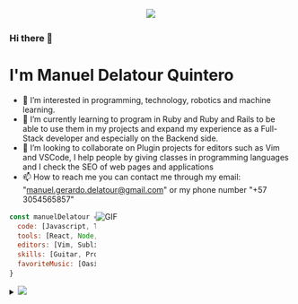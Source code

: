 <p align="center"><img src="https://i.imgur.com/A6bWGFl.gif"/></p>

### Hi there 👋<h1> I'm Manuel Delatour Quintero</h1>

- 👀 I’m interested in programming, technology, robotics and machine learning.
- 🌱 I’m currently learning to program in Ruby and Ruby and Rails to be able to use them in my projects and expand my experience as a Full-Stack developer and especially on the Backend side.
- 💞️ I’m looking to collaborate on Plugin projects for editors such as Vim and VSCode, I help people by giving classes in programming languages ​​and I check the SEO of web pages and applications
- 📫 How to reach me you can contact me through my email: "manuel.gerardo.delatour@gmail.com" or my phone number "+57 3054565857"

<img align="right" alt="GIF" width="350" src="https://media.giphy.com/media/MC6eSuC3yypCU/giphy.gif"/>

```javascript
const manuelDelatour = {
  code: [Javascript, Typescript, Html, Css, Cpp, Python, Php, Java],
  tools: [React, Node, Express, Docker],
  editors: [Vim, Sublime Text4, VSCode, Atom],
  skills: [Guitar, Programming, Football],
  favoriteMusic: [Oasis, Mcr, Soad, Radiohead, SodaStereo] 
}
```
<details>
<summary>
  <a href="https://github.com/manueldelatourquintero"><img src="https://img.shields.io/badge/-Expand%20to%20know%20more-b03544?style=for-the-badge" /></a>
</summary>

<br/><br/>

[![Manuel GitHub Stats](https://github-readme-stats.vercel.app/api?username=manueldelatourquintero&show_icons=true)](https://github.com/manueldelatourquintero)

<br/>
 
<img src="https://github.com/nirala69/nirala69/blob/master/70804f7e25b11f29db904f2fa7b4cd9d.gif" width="350" align='right'>
<br/>  

<br/>

![Top Langs](https://github-readme-stats.vercel.app/api/top-langs/?username=manueldelatourquintero&show_icons=true)

<br><br>

<h2>Languajes and tools</h2> 
<!--<img width="200" align="center" src="https://img.shields.io/badge/-JavaScript-black?style=flat&logo=javascript&link=https://github.com/manueldelatourquintero">
<img width="200" align"center" src="https://img.shields.io/badge/-NodeJS-green?logo=node.js&logoColor=white&link=github.com/manueldelatourquintero">
<img width="200" align="center" src="https://img.shields.io/badge/-ExpressJS-black?logo=express&logoColor=white&link=github.com/manueldelatourquintero">-->
  <ul>
    <li><img width="200" align="center" src="https://img.shields.io/badge/c-%2300599C.svg?style=for-the-badge&logo=c&logoColor=white"></li>
    <br>
    <li><img width="200" align="center" src="https://img.shields.io/badge/c++-%2300599C.svg?style=for-the-badge&logo=c%2B%2B&logoColor=white"></li>
    <br>
    <li><img width="200" align="center" src="https://img.shields.io/badge/css3-%231572B6.svg?style=for-the-badge&logo=css3&logoColor=white"></li>
    <br>
    <li><img width="200" align="center" src="https://img.shields.io/badge/html5-%23E34F26.svg?style=for-the-badge&logo=html5&logoColor=white"></li>
    <br>
    <li><img width="200" align="center" src="https://img.shields.io/badge/java-%23ED8B00.svg?style=for-the-badge&logo=java&logoColor=white"></li>
    <br>
    <li><img width="200" align="center" src="https://img.shields.io/badge/javascript-%23323330.svg?style=for-the-badge&logo=javascript&logoColor=%23F7DF1E"></li>
    <br>
    <li><img width="200" align="center" src="https://img.shields.io/badge/markdown-%23000000.svg?style=for-the-badge&logo=markdown&logoColor=white"></li>
    <br>
    <li><img width="200" align="center" src="https://img.shields.io/badge/php-%23777BB4.svg?style=for-the-badge&logo=php&logoColor=white"></li>
    <br>
    <li><img width="200" align="center" src="https://img.shields.io/badge/python-3670A0?style=for-the-badge&logo=python&logoColor=ffdd54"></li>
    <br>
    <li><img width="200" align="center" src="https://img.shields.io/badge/bootstrap-%23563D7C.svg?style=for-the-badge&logo=bootstrap&logoColor=white"></li>
    <br>
    <li><img width="200" align="center" src="https://img.shields.io/badge/django-%23092E20.svg?style=for-the-badge&logo=django&logoColor=white"></li>
    <br>
    <li><img width="200" align="center" src="https://img.shields.io/badge/Electron-191970?style=for-the-badge&logo=Electron&logoColor=white"></li>
    <br>
    <li><img width="200" align="center" src="https://img.shields.io/badge/expo-1C1E24?style=for-the-badge&logo=expo&logoColor=#D04A37"></li>
    <br>
    <li><img width="200" align="center" src="https://img.shields.io/badge/express.js-%23404d59.svg?style=for-the-badge&logo=express&logoColor=%2361DAFB"></li>
    <br>
    <li><img width="200" align="center" src="https://img.shields.io/badge/FastAPI-005571?style=for-the-badge&logo=fastapi"></li>
    <br>
    <li><img width="200" align="center" src="https://img.shields.io/badge/Insomnia-black?style=for-the-badge&logo=insomnia&logoColor=5849BE"></li>
    <br>
    <li><img width="200" align="center" src="https://img.shields.io/badge/NPM-%23000000.svg?style=for-the-badge&logo=npm&logoColor=white"></li>
    <br>
    <li><img width="200" align="center" src="https://img.shields.io/badge/node.js-6DA55F?style=for-the-badge&logo=node.js&logoColor=white"></li>
    <br>
    <li><img width="200" align="center" src="https://img.shields.io/badge/react-%2320232a.svg?style=for-the-badge&logo=react&logoColor=%2361DAFB"></li>
    <br>
    <li><img width="200" align="center" src="https://img.shields.io/badge/webpack-%238DD6F9.svg?style=for-the-badge&logo=webpack&logoColor=black"></li>
    <br>
    <li><img width="200" align="center" src="https://img.shields.io/badge/NeoVim-%2357A143.svg?&style=for-the-badge&logo=neovim&logoColor=white"></li>
    <br>
    <li><img width="200" align="center" src="https://img.shields.io/badge/NetBeansIDE-1B6AC6.svg?style=for-the-badge&logo=apache-netbeans-ide&logoColor=white"></li>
    <br>
    <li><img width="200" align="center" src="https://img.shields.io/badge/sublime_text-%23575757.svg?style=for-the-badge&logo=sublime-text&logoColor=important"></li>
    <br>
    <li><img width="200" align="center" src="https://img.shields.io/badge/Visual%20Studio%20Code-0078d7.svg?style=for-the-badge&logo=visual-studio-code&logoColor=white"></li>
    <br>
    <li><img width="200" align="center" src="https://img.shields.io/badge/git-%23F05033.svg?style=for-the-badge&logo=git&logoColor=white"></li>
    <br>
    <li><img width="200" align="center" src="https://img.shields.io/badge/github-%23121011.svg?style=for-the-badge&logo=github&logoColor=white"></li>
    <br>
    <li><img width="200" align="center" src="https://img.shields.io/badge/WordPress-%23117AC9.svg?style=for-the-badge&logo=WordPress&logoColor=white"></li>
    <br>
    <li><img width="200" align="center" src="https://img.shields.io/badge/firebase-%23039BE5.svg?style=for-the-badge&logo=firebase"></li>
    <br>
    <li><img width="200" align="center" src="https://img.shields.io/badge/heroku-%23430098.svg?style=for-the-badge&logo=heroku&logoColor=white"></li>
    <br>
    <li><img width="200" align="center" src="https://img.shields.io/badge/netlify-%23000000.svg?style=for-the-badge&logo=netlify&logoColor=#00C7B7"></li>
    <br>
    <li><img width="200" align="center" src="https://img.shields.io/badge/mysql-%2300f.svg?style=for-the-badge&logo=mysql&logoColor=white"></li>
    <br>
    <li><img width="200" align="center" src="https://img.shields.io/badge/sqlite-%2307405e.svg?style=for-the-badge&logo=sqlite&logoColor=white"></li>
    <br>
    <li><img width="200" align="center" src="https://img.shields.io/badge/Keras-%23D00000.svg?style=for-the-badge&logo=Keras&logoColor=white"></li>
    <br>
    <li><img width="200" align="center" src="https://img.shields.io/badge/Keras-%23D00000.svg?style=for-the-badge&logo=Keras&logoColor=white"></li>
    <br>
    <li><img width="200" align="center" src="https://img.shields.io/badge/TensorFlow-%23FF6F00.svg?style=for-the-badge&logo=TensorFlow&logoColor=white"></li>
    <br>
    <li><img width="200" align="center" src="https://img.shields.io/badge/GODOT-%23FFFFFF.svg?style=for-the-badge&logo=godot-engine"></li>
    <br>
    <li><img width="200" align="center" src="https://img.shields.io/badge/unity-%23000000.svg?style=for-the-badge&logo=unity&logoColor=white"></li>
    <br>
    <li><img width="200" align="center" src="https://img.shields.io/badge/Windows-0078D6?style=for-the-badge&logo=windows&logoColor=white"></li>
    <br>
    <li><img width="200" align="center" src="https://img.shields.io/badge/Firefox-FF7139?style=for-the-badge&logo=Firefox-Browser&logoColor=white"></li>
    <br>
    <li><img width="200" align="center" src="https://img.shields.io/badge/Google%20Chrome-4285F4?style=for-the-badge&logo=GoogleChrome&logoColor=white"></li>
    <br>
    <li><img width="200" align="center" src="https://img.shields.io/badge/Blogger-FF5722?style=for-the-badge&logo=blogger&logoColor=white"></li>
    <br>
    <li><img width="200" align="center" src="https://img.shields.io/badge/Microsoft_Office-D83B01?style=for-the-badge&logo=microsoft-office&logoColor=white"></li>
    <br>
    <li><img width="200" align="center" src="https://img.shields.io/badge/Babel-F9DC3e?style=for-the-badge&logo=babel&logoColor=black"></li>
    <br>
    <li><img width="200" align="center" src="https://img.shields.io/badge/docker-%230db7ed.svg?style=for-the-badge&logo=docker&logoColor=white"></li>
    <br>
    <li><img width="200" align="center" src="https://img.shields.io/badge/ESLint-4B3263?style=for-the-badge&logo=eslint&logoColor=white"></li>
    <br>
    <li><img width="200" align="center" src="https://img.shields.io/badge/kubernetes-%23326ce5.svg?style=for-the-badge&logo=kubernetes&logoColor=white"></li>
    <br>
    <li><img width="200" align="center" src="https://img.shields.io/badge/Notion-%23000000.svg?style=for-the-badge&logo=notion&logoColor=white"></li>
    <br>
    <li><img width="200" align="center" src="https://img.shields.io/badge/Portfolio-%23000000.svg?style=for-the-badge&logo=firefox&logoColor=#FF7139"></li>
  </ul>
  

 <br>
 <br>

 <details>
   <summary>
     <a href="github.com/manueldelatourquintero"><img width="50" src="https://media.giphy.com/media/KpOqvmCFdNMhF0pQb7/giphy.gif"/></a>
   </summary> 
   
   <h3>My email is: "manuel.gerardo.delatour@gmail.com"</h3>
   <a href="mailto:manuel.gerardo.delatour@gmail.com">
       <img width="200" src="https://img.shields.io/badge/-MyEmail-black?style=flat&logo=gmail&">
   </a>
   
 </details>  

</details>
<!---
manueldelatourquintero/manueldelatourquintero is a ✨ special ✨ repository because its `README.md` (this file) appears on your GitHub profile.
You can click the Preview link to take a look at your changes.
--->

